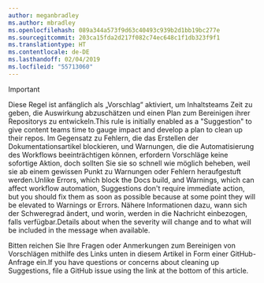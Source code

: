 ```yaml
---
author: meganbradley
ms.author: mbradley
ms.openlocfilehash: 089a344a573f9d63c40493c939b2d1bb19bc277e
ms.sourcegitcommit: 203ca15fda2d217f082c74ec648c1f1db323f9f1
ms.translationtype: HT
ms.contentlocale: de-DE
ms.lasthandoff: 02/04/2019
ms.locfileid: "55713060"
---
```

> [!IMPORTANT]
> <span data-ttu-id="96e84-101">Diese Regel ist anfänglich als „Vorschlag“ aktiviert, um Inhaltsteams Zeit zu geben, die Auswirkung abzuschätzen und einen Plan zum Bereinigen ihrer Repositorys zu entwickeln.</span><span class="sxs-lookup"><span data-stu-id="96e84-101">This rule is initially enabled as a "Suggestion" to give content teams time to gauge impact and develop a plan to clean up their repos.</span></span> <span data-ttu-id="96e84-102">Im Gegensatz zu Fehlern, die das Erstellen der Dokumentationsartikel blockieren, und Warnungen, die die Automatisierung des Workflows beeinträchtigen können, erfordern Vorschläge keine sofortige Aktion, doch sollten Sie sie so schnell wie möglich beheben, weil sie ab einem gewissen Punkt zu Warnungen oder Fehlern heraufgestuft werden.</span><span class="sxs-lookup"><span data-stu-id="96e84-102">Unlike Errors, which block the Docs build, and Warnings, which can affect workflow automation, Suggestions don't require immediate action, but you should fix them as soon as possible because at some point they will be elevated to Warnings or Errors.</span></span> <span data-ttu-id="96e84-103">Nähere Informationen dazu, wann sich der Schweregrad ändert, und worin, werden in die Nachricht einbezogen, falls verfügbar.</span><span class="sxs-lookup"><span data-stu-id="96e84-103">Details about when the severity will change and to what will be included in the message when available.</span></span>
>
> <span data-ttu-id="96e84-104">Bitten reichen Sie Ihre Fragen oder Anmerkungen zum Bereinigen von Vorschlägen mithilfe des Links unten in diesem Artikel in Form einer GitHub-Anfrage ein.</span><span class="sxs-lookup"><span data-stu-id="96e84-104">If you have questions or concerns about cleaning up Suggestions, file a GitHub issue using the link at the bottom of this article.</span></span>